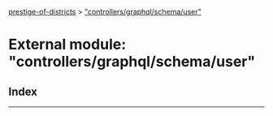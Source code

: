 [prestige-of-districts](../README.md) > ["controllers/graphql/schema/user"](../modules/_controllers_graphql_schema_user_.md)

# External module: "controllers/graphql/schema/user"

## Index

---

